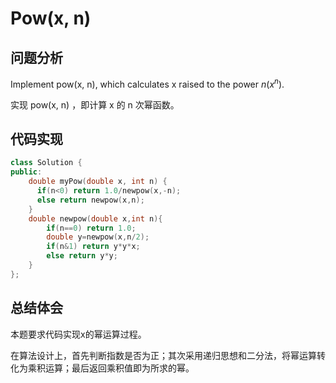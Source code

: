 #  Pow(x, n)

## 问题分析
Implement pow(x, n), which calculates x raised to the power $n(x^n)$.



实现 pow(x, n) ，即计算 x 的 n 次幂函数。

## 代码实现
``` C++
class Solution {
public:
    double myPow(double x, int n) {
      if(n<0) return 1.0/newpow(x,-n);
      else return newpow(x,n);
    }
    double newpow(double x,int n){
        if(n==0) return 1.0;
        double y=newpow(x,n/2);
        if(n&1) return y*y*x;
        else return y*y;
    }
};
```

## 总结体会

本题要求代码实现x的幂运算过程。

在算法设计上，首先判断指数是否为正；其次采用递归思想和二分法，将幂运算转化为乘积运算；最后返回乘积值即为所求的幂。
